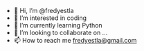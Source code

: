 - 👋 Hi, I’m @fredyestla
- 👀 I’m interested in coding
- 🌱 I’m currently learning Python
- 💞️ I’m looking to collaborate on ...
- 📫 How to reach me fredyestla@gmail.com

<!---
fredyestla/fredyestla is a ✨ special ✨ repository because its `README.md` (this file) appears on your GitHub profile.
You can click the Preview link to take a look at your changes.
--->
